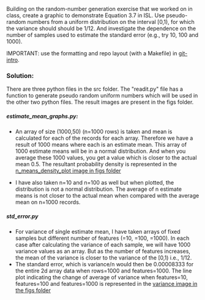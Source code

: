 Building on the random-number generation exercise that we worked on in class, 
create a graphic to demonstrate Equation 3.7 in ISL.
Use pseudo-random numbers from a uniform distribution on the interval [0,1),
for which the variance should should be 1/12.
And investigate the dependence on the number of samples used to estimate 
the standard error (e.g., try 10, 100 and 1000).

IMPORTANT: use the formatting and repo layout (with a Makefile) in [git-intro](https://github.com/ds5110/git-intro).


### Solution:

There are three python files in the src folder. The "readit.py" file has a function to generate pseudo random uniform numbers which will be used in the other two python files. The result images are present in the figs folder.

##### estimate_mean_graphs.py:

- An array of size (1000,50) (n=1000 rows) is taken and mean is calculated for each of the records for each array. Therefore we have a result of 1000 means where each is an estimate mean. This array of 1000 estimate means will be in a normal distribution. And when you average these 1000 values, you get a value which is closer to the actual mean 0.5. The resultant probability density is represented in the [n_means_density_plot image in figs folder](https://github.com/ds5110/hw01-central-Saideep-18/blob/main/figs/n_means_density_plot.png)



- I have also taken n=10 and n=100 as well but when plotted, the distribution is not a normal distribution. The average of n estimate means is not closer to the actual mean when compared with the average mean on n=1000 records.


##### std_error.py

- For variance of single estimate mean, I have taken arrays of fixed samples but different number of features (=10, =100, =1000). In each case after calculating the variance of each sample, we will have 1000 variance values as an array. But as the number of features increases, the mean of the variance is closer to the variance of the [0,1) i.e., 1/12.
- The standard error, which is variance/n would then be 0.00008333 for the entire 2d array data when rows=1000 and features=1000. The line plot indicating the change of average of variance when features=10, features=100 and features=1000 is represented in the [variance image in the figs folder](https://github.com/ds5110/hw01-central-Saideep-18/blob/main/figs/variance.png)




